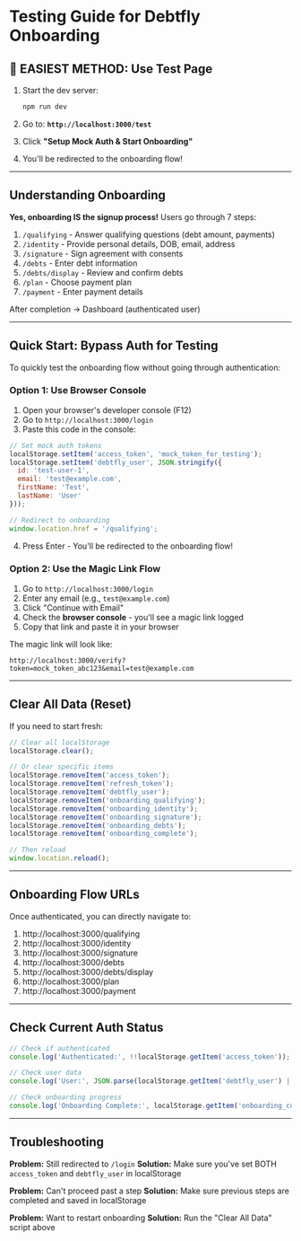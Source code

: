 # Testing Guide for Debtfly Onboarding

## 🚀 EASIEST METHOD: Use Test Page

1. Start the dev server:
   ```bash
   npm run dev
   ```

2. Go to: **`http://localhost:3000/test`**

3. Click **"Setup Mock Auth & Start Onboarding"**

4. You'll be redirected to the onboarding flow!

---

## Understanding Onboarding

**Yes, onboarding IS the signup process!** Users go through 7 steps:

1. `/qualifying` - Answer qualifying questions (debt amount, payments)
2. `/identity` - Provide personal details, DOB, email, address
3. `/signature` - Sign agreement with consents
4. `/debts` - Enter debt information
5. `/debts/display` - Review and confirm debts
6. `/plan` - Choose payment plan
7. `/payment` - Enter payment details

After completion → Dashboard (authenticated user)

---

## Quick Start: Bypass Auth for Testing

To quickly test the onboarding flow without going through authentication:

### Option 1: Use Browser Console

1. Open your browser's developer console (F12)
2. Go to `http://localhost:3000/login`
3. Paste this code in the console:

```javascript
// Set mock auth tokens
localStorage.setItem('access_token', 'mock_token_for_testing');
localStorage.setItem('debtfly_user', JSON.stringify({
  id: 'test-user-1',
  email: 'test@example.com',
  firstName: 'Test',
  lastName: 'User'
}));

// Redirect to onboarding
window.location.href = '/qualifying';
```

4. Press Enter - You'll be redirected to the onboarding flow!

### Option 2: Use the Magic Link Flow

1. Go to `http://localhost:3000/login`
2. Enter any email (e.g., `test@example.com`)
3. Click "Continue with Email"
4. Check the **browser console** - you'll see a magic link logged
5. Copy that link and paste it in your browser

The magic link will look like:
```
http://localhost:3000/verify?token=mock_token_abc123&email=test@example.com
```

---

## Clear All Data (Reset)

If you need to start fresh:

```javascript
// Clear all localStorage
localStorage.clear();

// Or clear specific items
localStorage.removeItem('access_token');
localStorage.removeItem('refresh_token');
localStorage.removeItem('debtfly_user');
localStorage.removeItem('onboarding_qualifying');
localStorage.removeItem('onboarding_identity');
localStorage.removeItem('onboarding_signature');
localStorage.removeItem('onboarding_debts');
localStorage.removeItem('onboarding_complete');

// Then reload
window.location.reload();
```

---

## Onboarding Flow URLs

Once authenticated, you can directly navigate to:

1. http://localhost:3000/qualifying
2. http://localhost:3000/identity
3. http://localhost:3000/signature
4. http://localhost:3000/debts
5. http://localhost:3000/debts/display
6. http://localhost:3000/plan
7. http://localhost:3000/payment

---

## Check Current Auth Status

```javascript
// Check if authenticated
console.log('Authenticated:', !!localStorage.getItem('access_token'));

// Check user data
console.log('User:', JSON.parse(localStorage.getItem('debtfly_user') || 'null'));

// Check onboarding progress
console.log('Onboarding Complete:', localStorage.getItem('onboarding_complete'));
```

---

## Troubleshooting

**Problem:** Still redirected to `/login`
**Solution:** Make sure you've set BOTH `access_token` and `debtfly_user` in localStorage

**Problem:** Can't proceed past a step
**Solution:** Make sure previous steps are completed and saved in localStorage

**Problem:** Want to restart onboarding
**Solution:** Run the "Clear All Data" script above


